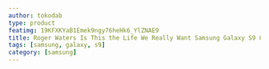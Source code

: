 ```yaml
---
author: tokodab
type: product
featimg: 19KFXKYaB1Emek9ngy76heHk6_YlZNAE9
title: Roger Waters Is This the Life We Really Want Samsung Galaxy S9 Case
tags: [samsung, galaxy, s9]
category: [samsung]
---
```

